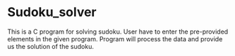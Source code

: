 # Sudoku_solver
This is a C program for solving sudoku. User have to enter the pre-provided elements in the given program. Program will process the data and provide us the solution of the sudoku.
